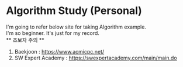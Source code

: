 # Algorithm Study (Personal)

I'm going to refer below site for taking Algorithm example.<br>
I'm so beginner. It's just for my record.<br>
** 초보자 주의 **

1. Baekjoon : https://www.acmicpc.net/
2. SW Expert Academy : https://swexpertacademy.com/main/main.do
